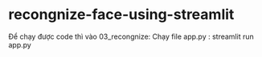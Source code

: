 # recongnize-face-using-streamlit
Để chạy được code thì vào 03_recongnize: 
Chạy file app.py : streamlit run app.py
